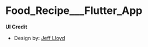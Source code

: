 # Food_Recipe___Flutter_App


**UI Credit**

- Design by: [Jeff Lloyd](https://dribbble.com/jeff_lloyd)
